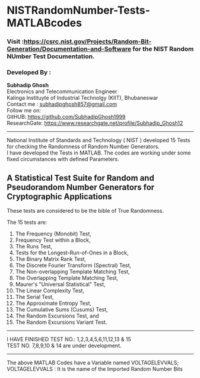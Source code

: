 # NISTRandomNumber-Tests-MATLABcodes

### Visit :https://csrc.nist.gov/Projects/Random-Bit-Generation/Documentation-and-Software for the NIST Random NUmber Test Documentation.

### Developed By :
**Subhadip Ghosh**<br/>
Electronics and Telecommunication Engineer <br/>
Kalinga Instituyte of Industrial Technolgy (KIIT), Bhubaneswar<br/>
Contact me : subhadipghosh857@gmail.com<br/>
Follow me on:<br/>
GitHUB: https://github.com/SubhadipGhosh1999<br/>
ResearchGate: https://www.researchgate.net/profile/Subhadip_Ghosh12<br/>

-----------------------------------------------------------------------------------------------------

National Institute of Standards and Technology ( NIST ) developed 15 Tests for checking the Randomness of Random Number Generators.<br/> I have developed the Tests in MATLAB. The codes are working under some fixed circumstances with defined Parameters.


A Statistical Test Suite for Random and Pseudorandom Number Generators for Cryptographic Applications
------------------------------------------------------------------------------------------------------
These tests are considered to be the bible of True Randomness.

The 15 tests are:
1. The Frequency (Monobit) Test,
2. Frequency Test within a Block,
3. The Runs Test,
4. Tests for the Longest-Run-of-Ones in a Block,
5. The Binary Matrix Rank Test,
6. The Discrete Fourier Transform (Spectral) Test,
7. The Non-overlapping Template Matching Test,
8. The Overlapping Template Matching Test,
9. Maurer's "Universal Statistical" Test,
10. The Linear Complexity Test,
11. The Serial Test,
12. The Approximate Entropy Test,
13. The Cumulative Sums (Cusums) Test,
14. The Random Excursions Test, and
15. The Random Excursions Variant Test.
------------------------------------------------------------------------------------------------------

I HAVE FINISHED TEST NO.: 1,2,3,4,5,6,11,12,13 & 15<br/>
TEST NO. 7,8,9,10 & 14 are under development.

------------------------------------------------------------------------------------------------------
The above MATLAB Codes have a Variable named VOLTAGELEVVALS;<br/>
VOLTAGELEVVALS : It is the name of the Imported Random Number Bits <br/>

